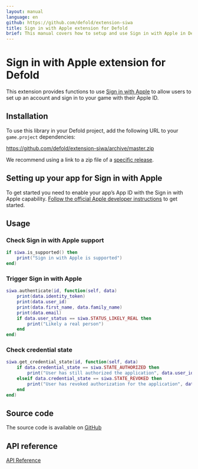 ```yaml
---
layout: manual
language: en
github: https://github.com/defold/extension-siwa
title: Sign in with Apple extension for Defold
brief: This manual covers how to setup and use Sign in with Apple in Defold.
---
```


# Sign in with Apple extension for Defold

This extension provides functions to use [Sign in with Apple](https://developer.apple.com/sign-in-with-apple/) to allow users to set up an account and sign in to your game with their Apple ID.

## Installation

To use this library in your Defold project, add the following URL to your `game.project` dependencies:

https://github.com/defold/extension-siwa/archive/master.zip

We recommend using a link to a zip file of a [specific release](https://github.com/defold/extension-siwa/releases).


## Setting up your app for Sign in with Apple

To get started you need to enable your app’s App ID with the Sign in with Apple capability. [Follow the official Apple developer instructions](https://help.apple.com/developer-account/?lang=en#/devde676e696) to get started.


## Usage

### Check Sign in with Apple support

```Lua
if siwa.is_supported() then
	print("Sign in with Apple is supported")
end)
```

### Trigger Sign in with Apple

```Lua
siwa.authenticate(id, function(self, data)
	print(data.identity_token)
	print(data.user_id)
	print(data.first_name, data.family_name)
	print(data.email)
	if data.user_status == siwa.STATUS_LIKELY_REAL then
		print("Likely a real person")
	end
end)
```

### Check credential state

```Lua
siwa.get_credential_state(id, function(self, data)
	if data.credential_state == siwa.STATE_AUTHORIZED then
		print("User has still authorized the application", data.user_id)
	elseif data.credential_state == siwa.STATE_REVOKED then
		print("User has revoked authorization for the application", data.user_id)
	end
end)
```


## Source code

The source code is available on [GitHub](https://github.com/defold/extension-siwa)


## API reference
[API Reference](/extension-siwa/siwa_api)